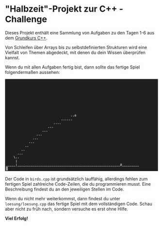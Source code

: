 # "Halbzeit"-Projekt zur C++ - Challenge

Dieses Projekt enthält eine Sammlung von Aufgaben zu den Tagen 1-6 aus dem [Grundkurs C++](https://go.tfe.academy/cpp_challenge).

Von Schleifen über Arrays bis zu selbstdefinierten Strukturen wird eine Vielfalt von Themen abgedeckt, mit denen du dein Wissen überprüfen kannst.

Wenn du mit allen Aufgaben fertig bist, dann sollte das fertige Spiel folgendermaßen aussehen:

![Angry Birds "Terminal-Edition v2"](images/angrybirds_terminal.png)

Der Code in `birds.cpp` ist grundsätzlich lauffähig, allerdings fehlen zum fertigen Spiel zahlreiche Code-Zeilen, die du programmieren musst. Eine Beschreibung findest du an den jeweiligen Stellen im Code.

Wenn du nicht mehr weiterkommst, dann findest du unter `loesung/loesung.cpp` das fertige Spiel mit dem vollständigen Code. Schau aber nicht zu früh nach, sondern versuche es erst ohne Hilfe. 

**Viel Erfolg!**